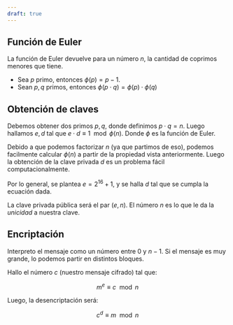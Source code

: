 ```yaml
---
draft: true
---
```


## Función de Euler

La función de Euler devuelve para un número $n$, la cantidad de coprimos menores que tiene.

- Sea $p$ primo, entonces $\phi(p) = p-1$.
- Sean $p,q$ primos, entonces $\phi(p\cdot q) = \phi(p)\cdot\phi(q)$

## Obtención de claves

Debemos obtener dos primos $p,q$, donde definimos $p\cdot q = n$. Luego hallamos $e, d$ tal que $e \cdot d \equiv 1 \mod \phi(n)$. Donde $\phi$ es la función de Euler.

Debido a que podemos factorizar $n$ (ya que partimos de eso), podemos facilmente calcular $\phi(n)$ a partir de la propiedad vista anteriormente. Luego la obtención de la clave privada $d$ es un problema fácil computacionalmente.

Por lo general, se plantea $e = 2^{16} +1$, y se halla $d$ tal que se cumpla la ecuación dada.

La clave privada pública será el par $(e, n)$. El número $n$ es lo que le da la *unicidad* a nuestra clave.

## Encriptación

Interpreto el mensaje como un número entre $0$ y $n-1$. Si el mensaje es muy grande, lo podemos partir en distintos bloques.

Hallo el número $c$ (nuestro mensaje cifrado) tal que:

$$
m^e \equiv c \mod n
$$

Luego, la desencriptación será:

$$
c^d \equiv m \mod n
$$
